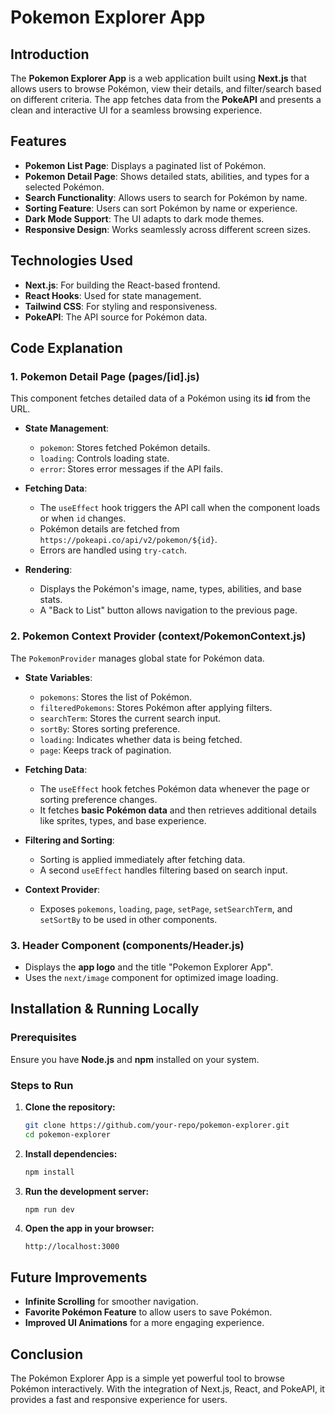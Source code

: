 # Pokemon Explorer App

## Introduction

The **Pokemon Explorer App** is a web application built using **Next.js** that allows users to browse Pokémon, view their details, and filter/search based on different criteria. The app fetches data from the **PokeAPI** and presents a clean and interactive UI for a seamless browsing experience.

## Features

- **Pokemon List Page**: Displays a paginated list of Pokémon.
- **Pokemon Detail Page**: Shows detailed stats, abilities, and types for a selected Pokémon.
- **Search Functionality**: Allows users to search for Pokémon by name.
- **Sorting Feature**: Users can sort Pokémon by name or experience.
- **Dark Mode Support**: The UI adapts to dark mode themes.
- **Responsive Design**: Works seamlessly across different screen sizes.

## Technologies Used

- **Next.js**: For building the React-based frontend.
- **React Hooks**: Used for state management.
- **Tailwind CSS**: For styling and responsiveness.
- **PokeAPI**: The API source for Pokémon data.


## Code Explanation

### 1. **Pokemon Detail Page** (pages/[id].js)

This component fetches detailed data of a Pokémon using its **id** from the URL.

- **State Management**:

  - `pokemon`: Stores fetched Pokémon details.
  - `loading`: Controls loading state.
  - `error`: Stores error messages if the API fails.

- **Fetching Data**:

  - The `useEffect` hook triggers the API call when the component loads or when `id` changes.
  - Pokémon details are fetched from `https://pokeapi.co/api/v2/pokemon/${id}`.
  - Errors are handled using `try-catch`.

- **Rendering**:

  - Displays the Pokémon's image, name, types, abilities, and base stats.
  - A "Back to List" button allows navigation to the previous page.

### 2. **Pokemon Context Provider** (context/PokemonContext.js)

The `PokemonProvider` manages global state for Pokémon data.

- **State Variables**:

  - `pokemons`: Stores the list of Pokémon.
  - `filteredPokemons`: Stores Pokémon after applying filters.
  - `searchTerm`: Stores the current search input.
  - `sortBy`: Stores sorting preference.
  - `loading`: Indicates whether data is being fetched.
  - `page`: Keeps track of pagination.

- **Fetching Data**:

  - The `useEffect` hook fetches Pokémon data whenever the page or sorting preference changes.
  - It fetches **basic Pokémon data** and then retrieves additional details like sprites, types, and base experience.

- **Filtering and Sorting**:

  - Sorting is applied immediately after fetching data.
  - A second `useEffect` handles filtering based on search input.

- **Context Provider**:

  - Exposes `pokemons`, `loading`, `page`, `setPage`, `setSearchTerm`, and `setSortBy` to be used in other components.

### 3. **Header Component** (components/Header.js)

- Displays the **app logo** and the title "Pokemon Explorer App".
- Uses the `next/image` component for optimized image loading.

## Installation & Running Locally

### Prerequisites

Ensure you have **Node.js** and **npm** installed on your system.

### Steps to Run

1. **Clone the repository:**
   ```sh
   git clone https://github.com/your-repo/pokemon-explorer.git
   cd pokemon-explorer
   ```
2. **Install dependencies:**
   ```sh
   npm install
   ```
3. **Run the development server:**
   ```sh
   npm run dev
   ```
4. **Open the app in your browser:**
   ```
   http://localhost:3000
   ```

## Future Improvements

- **Infinite Scrolling** for smoother navigation.
- **Favorite Pokémon Feature** to allow users to save Pokémon.
- **Improved UI Animations** for a more engaging experience.

## Conclusion

The Pokémon Explorer App is a simple yet powerful tool to browse Pokémon interactively. With the integration of Next.js, React, and PokeAPI, it provides a fast and responsive experience for users.


